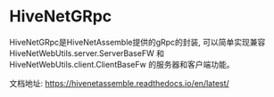 # HiveNetGRpc

HiveNetGRpc是HiveNetAssemble提供的gRpc的封装, 可以简单实现兼容 HiveNetWebUtils.server.ServerBaseFW 和 HiveNetWebUtils.client.ClientBaseFw 的服务器和客户端功能。

文档地址: https://hivenetassemble.readthedocs.io/en/latest/
